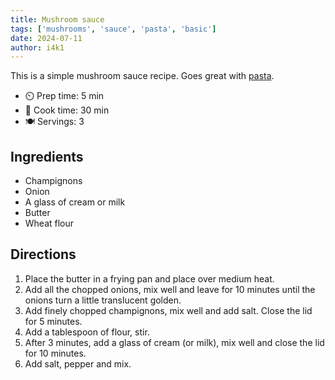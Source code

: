 ```yaml
---
title: Mushroom sauce
tags: ['mushrooms', 'sauce', 'pasta', 'basic']
date: 2024-07-11
author: i4k1
---
```


This is a simple mushroom sauce recipe. Goes great with [pasta](/pasta.md).

- ⏲️ Prep time: 5 min
- 🍳 Cook time: 30 min
- 🍽️ Servings: 3

## Ingredients

- Champignons
- Onion
- A glass of cream or milk
- Butter
- Wheat flour

## Directions

1. Place the butter in a frying pan and place over medium heat.
2. Add all the chopped onions, mix well and leave for 10 minutes until the onions turn a little translucent golden.
3. Add finely chopped champignons, mix well and add salt. Close the lid for 5 minutes.
4. Add a tablespoon of flour, stir.
5. After 3 minutes, add a glass of cream (or milk), mix well and close the lid for 10 minutes.
6. Add salt, pepper and mix.
